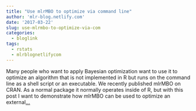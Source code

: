 ```yaml
---
title: "Use mlrMBO to optimize via command line"
author: 'mlr-blog.netlify.com'
date: '2017-03-22'
slug: use-mlrmbo-to-optimize-via-com
categories:
  - bloglink
tags:
  - rstats
  - mlrblognetlifycom
---
```


Many people who want to apply Bayesian optimization want to use it to optimize an algorithm that is not implemented in R but runs on the command line as a shell script or an executable. We recently published mlrMBO on CRAN. As a normal package it normally operates inside of R, but with this post I want to demonstrate how mlrMBO can be used to optimize an external[... <i class="fas fa-external-link-alt"></i>](https://mlr-blog.netlify.com/post/2017-03-22-use_mlrmbo_to_optimize_via_command_line/)

